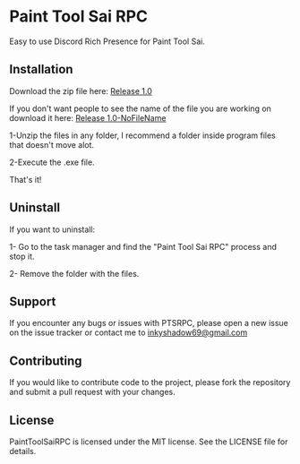 # Paint Tool Sai RPC

Easy to use Discord Rich Presence for Paint Tool Sai.

## Installation
Download the zip file here: [Release 1.0](https://github.com/TheOrdinaryWitch/Paint-Tool-Sai-RPC/releases/tag/Release)

If you don't want people to see the name of the file you are working on download it here: [Release 1.0-NoFileName](https://github.com/TheOrdinaryWitch/Paint-Tool-Sai-RPC/releases/tag/Release-NoFileName)

1-Unzip the files in any folder, I recommend a folder inside program files that doesn't move alot.

2-Execute the .exe file.

That's it!

## Uninstall
If you want to uninstall:

1- Go to the task manager and find the "Paint Tool Sai RPC" process and stop it.

2- Remove the folder with the files.

## Support
If you encounter any bugs or issues with PTSRPC, please open a new issue on the issue tracker or contact me to inkyshadow69@gmail.com
## Contributing

If you would like to contribute code to the project, please fork the repository and submit a pull request with your changes.

## License
PaintToolSaiRPC is licensed under the MIT license. See the LICENSE file for details.
